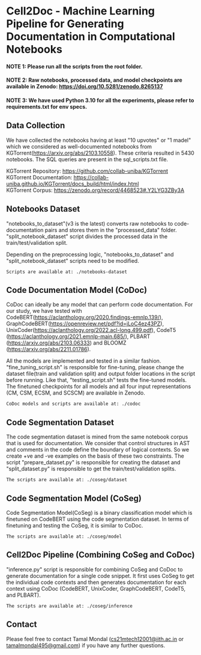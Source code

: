# Cell2Doc - Machine Learning Pipeline for Generating Documentation in Computational Notebooks

#### NOTE 1: Please run all the scripts from the root folder.
#### NOTE 2: Raw notebooks, processed data, and model checkpoints are available in Zenodo: https://doi.org/10.5281/zenodo.8265137
#### NOTE 3: We have used Python 3.10 for all the experiments, please refer to requirements.txt for env specs.

## Data Collection

We have collected the notebooks having at least "10 upvotes" or "1 madel" which we considered as well-documented notebooks from KGTorrent(https://arxiv.org/abs/2103.10558). These criteria resulted in 5430 notebooks. The SQL queries are present in the sql_scripts.txt file.

KGTorrent Repository: https://github.com/collab-uniba/KGTorrent
<br/>KGTorrent Documentation: https://collab-uniba.github.io/KGTorrent/docs_build/html/index.html
<br/>KGTorrent Corpus: https://zenodo.org/record/4468523#.Y2LYG3ZBy3A

## Notebooks Dataset

"notebooks_to_dataset"(v3 is the latest) converts raw notebooks to code-documentation pairs and stores them in the "processed_data" folder. "split_notebook_dataset" script divides the processed data in the train/test/validation split.

Depending on the preprocessing logic, "notebooks_to_dataset" and "split_notebook_dataset" scripts need to be modified.

```
Scripts are available at: ./notebooks-dataset
```

## Code Documentation Model (CoDoc)

CoDoc can ideally be any model that can perform code documentation. For our study, we have tested with CodeBERT(https://aclanthology.org/2020.findings-emnlp.139/), GraphCodeBERT(https://openreview.net/pdf?id=jLoC4ez43PZ), UnixCoder(https://aclanthology.org/2022.acl-long.499.pdf), CodeT5 (https://aclanthology.org/2021.emnlp-main.685/), PLBART (https://arxiv.org/abs/2103.06333) and BLOOMZ (https://arxiv.org/abs/2211.01786).

All the models are implemented and tested in a similar fashion. "fine_tuning_script.sh" is responsible for fine-tuning, please change the dataset file(train and validation split) and output folder locations in the script before running. Like that, "testing_script.sh" tests the fine-tuned models. The finetuned checkpoints for all models and all four input representations (CM, CSM, ECSM, and SCSCM) are available in Zenodo.

```
CoDoc models and scripts are available at: ./codoc
```

## Code Segmentation Dataset
  
The code segmentation dataset is mined from the same notebook corpus that is used for documentation. We consider that control structures in AST and comments in the code define the boundary of logical contexts. So we create +ve and -ve examples on the basis of these two constraints. The script "prepare_dataset.py" is responsible for creating the dataset and "split_dataset.py" is responsible to get the train/test/validation splits.

```
The scripts are available at: ./coseg/dataset
```

## Code Segmentation Model (CoSeg)

Code Segmentation Model(CoSeg) is a binary classification model which is finetuned on CodeBERT using the code segmentation dataset. In terms of finetuning and testing the CoSeg, it is similar to CoDoc.

```
The scripts are available at: ./coseg/model
```

## Cell2Doc Pipeline (Combining CoSeg and CoDoc)
  
"inference.py" script is responsible for combining CoSeg and CoDoc to generate documentation for a single code snippet. It first uses CoSeg to get the individual code contexts and then generates documentation for each context using CoDoc (CodeBERT, UnixCoder, GraphCodeBERT, CodeT5, and PLBART).

```
The scripts are available at: ./coseg/inference
```

## Contact

Please feel free to contact Tamal Mondal (cs21mtech12001@iith.ac.in or tamalmondal495@gmail.com) if you have any further questions.

